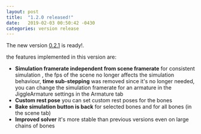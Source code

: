 ```yaml
---
layout: post
title:  "1.2.0 released!"
date:   2019-02-03 00:50:42 -0430
categories: version release
---
```

The new version [0.2.1](https://github.com/cheece/JiggleArmature/) is ready!.

the features implemented in this version are:

* **Simulation framerate independent from scene framerate** for consistent simulation , the fps of the scene no longer affects the simulation behaviour, **time sub-stepping** was removed since it's no longer needed, you can change the simulation framerate for an armature in the JiggleArmature settings in the Armature tab
* **Custom rest pose** you can set custom rest poses for the bones
* **Bake simulation button is back** for selected bones and for all bones (in the scene tab)
* **Improved solver** it's more stable than previous versions even on large chains of bones
